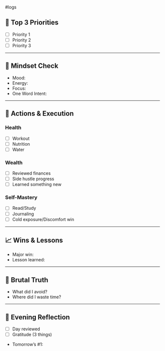 #logs
## 🔁 Top 3 Priorities

- [ ] Priority 1
- [ ] Priority 2
- [ ] Priority 3

---
## 🧠 Mindset Check

- Mood: 
- Energy: 
- Focus: 
- One Word Intent:

---
## 💪 Actions & Execution

### Health

- [ ] Workout
- [ ] Nutrition
- [ ] Water

### Wealth

- [ ] Reviewed finances
- [ ] Side hustle progress
- [ ] Learned something new

### Self-Mastery

- [ ] Read/Study
- [ ] Journaling
- [ ] Cold exposure/Discomfort win

---
## 📈 Wins & Lessons

- Major win:
- Lesson learned:

---
## 🤬 Brutal Truth

- What did I avoid?
- Where did I waste time?

---
## 🧹 Evening Reflection

- [ ] Day reviewed
- [ ] Gratitude (3 things)
- Tomorrow’s #1: